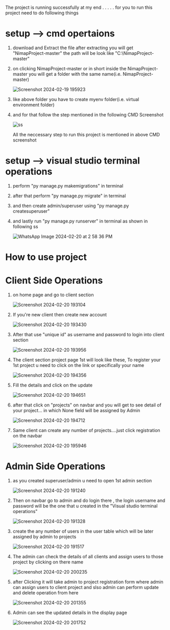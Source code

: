 The project is running successfully at my end
.
.
.
.
.
for you to run this project need to do following things 

# setup --> cmd opertaions

1) download and Extract the file
   after extracting you will get "NimapProject-master"
   the path will be look like "C:\NimapProject-master"
   
2) on clicking  NimapProject-master or in short inside the  NimapProject-master you will get a folder with the same name(i.e.  NimapProject-master)
   
   ![Screenshot 2024-02-19 195923](https://github.com/KODI-13/NimapProject/assets/144531434/fdb9bf31-85c4-42e0-a556-f6276bd7c46d)

3) like above folder you have to create myenv folder(i.e. virtual environment folder)
4) and for that follow the step mentioned in the following CMD Screenshot

   ![ss](https://github.com/KODI-13/NimapProject/assets/144531434/0dc645be-25c5-4fbf-b8c1-41299fdc7981)

   All the neccessary step to run this project is mentioned in above CMD screenshot


# setup --> visual studio terminal operations 

1) perform "py manage.py makemigrations" in terminal
2) after that perform "py manage.py migrate" in terminal
3) and then create admin/superuser using "py manage.py createsuperuser"
4) and lastly run "py manage.py runserver" in terminal as shown in following ss

   ![WhatsApp Image 2024-02-20 at 2 58 36 PM](https://github.com/KODI-13/NimapProject/assets/144531434/cc172355-4652-479b-bf23-58d15b993c05)

# How to use project
# Client Side Operations
1) on home page and go to client section

   ![Screenshot 2024-02-20 193104](https://github.com/KODI-13/NimapProject/assets/144531434/95f8a2a6-773c-4793-9a53-2580f87119dc)

2) If you're new client then create new account

   ![Screenshot 2024-02-20 193430](https://github.com/KODI-13/NimapProject/assets/144531434/f1dd7140-e44b-4195-acd4-1b63573ea350)

3) After that use "unique id" as username and password to login into client section

   ![Screenshot 2024-02-20 193956](https://github.com/KODI-13/NimapProject/assets/144531434/ec33a2c9-f5fb-4ad2-9de1-cbec51d15a1f)

4) The client section project page 1st will look like these, To register your 1st project u need to click on the link or specifically your name

   ![Screenshot 2024-02-20 194356](https://github.com/KODI-13/NimapProject/assets/144531434/6b873f0d-3d4d-49c1-8815-918ee7864c52)

5) Fill the details and click on the update
   
   ![Screenshot 2024-02-20 194651](https://github.com/KODI-13/NimapProject/assets/144531434/80e82d79-7e85-4ae3-90c2-f3b3b806cd62)

6) after that click on "projects" on navbar and you will get to see detail of your project... in which None field will be assigned by Admin
    
   ![Screenshot 2024-02-20 194712](https://github.com/KODI-13/NimapProject/assets/144531434/63bdfca3-96c4-4b1d-9987-0ac880e3cc51)

7) Same client can create any number of projects....just click registration on the navbar

    ![Screenshot 2024-02-20 195946](https://github.com/KODI-13/NimapProject/assets/144531434/81887dc2-6a4e-4e44-a275-cc5f3c9e8853)

# Admin Side Operations
1) as you created superuser/admin u need to open 1st admin section

   ![Screenshot 2024-02-20 191240](https://github.com/KODI-13/NimapProject/assets/144531434/de8230f6-aae9-494b-aa27-a54f0b466ee9)

2) Then on navbar go to admin and do login there , the login username and password will be the one that u created in the "Visual studio terminal operations"

   ![Screenshot 2024-02-20 191328](https://github.com/KODI-13/NimapProject/assets/144531434/95be699d-a761-444f-bfa8-e06060a2bb0d)

3) create the any number of users in the user table which will be later assigned by admin to projects

   ![Screenshot 2024-02-20 191517](https://github.com/KODI-13/NimapProject/assets/144531434/4ac55c55-7a8e-4c34-bf35-f342d23cea72)

4) The admin can check the details of all clients and assign users to those project by clicking on there name

   ![Screenshot 2024-02-20 200235](https://github.com/KODI-13/NimapProject/assets/144531434/5720d133-6f94-4e6d-93be-ce91ea3ecabd)

5) after Clicking it will take admin to project registration form where admin can assign users to client project and slso admin can perform update and delete operation from here
   
   ![Screenshot 2024-02-20 201355](https://github.com/KODI-13/NimapProject/assets/144531434/e05febc7-a9bf-4061-ba86-4e7c8f0789ef)

6) Admin can see the updated details in the display page
   
   ![Screenshot 2024-02-20 201752](https://github.com/KODI-13/NimapProject/assets/144531434/41d0def8-7be0-4cfa-99a1-dd9f06baf2e6)

   
   
   
   
